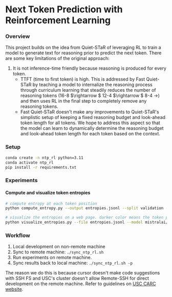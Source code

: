 # Next Token Prediction with Reinforcement Learning

### Overview 

This project builds on the idea from Quiet-STaR of leveraging RL to train a model to generate text for reasoning prior to predict the next token.
There are some key limitations of the original approach:
1. It is not inference-time friendly because reasoning is produced for every token. 
    - TTFT (time to first token) is high. This is addressed by Fast Quiet-STaR by teaching a model to internalize the reasoning process through curriculum learning that steadily reduces the number of reasoning tokens (16-8 $\rightarrow $ 12-4 $\rightarrow $ 8-4 $\rightarrow$) and then uses RL in the final step to completely remove any reasoning tokens.
    - Fast Quiet-STaR doesn't make any improvements to Quiet-STaR's simplistic setup of keeping a fixed reasoning budget and look-ahead token length for all tokens. We hope to address this aspect so that the model can learn to dynamically determine the reasoning budget and look-ahead token length for each token based on the context. 


### Setup 

```bash
conda create -n ntp_rl python=3.11
conda activate ntp_rl
pip install -r requirements.txt
```

### Experiments 

#### Compute and visualize token entropies

```bash
# compute entropy at each token position
python compute_entropy.py --output entropies.jsonl --split validation --subset en --text-field text --max-length 1024 --batch-size 4 --max-samples 50 --model mistralai/Mistral-7B-v0.1

# visualize the entropies on a web page. darker color means the token position has higher entropy (i.e., given the text before the highlighted position, the model is more uncertain about predicting the current position).
python visualize_entropies.py --file entropies.jsonl --model mistralai/Mistral-7B-v0.1 --port 7860 --host 127.0.0.1 --n 20
```

### Workflow 

1. Local development on non-remote machine
2. Sync to remote machine: `./sync_ntp_rl.sh`
3. Run experiments on remote machine. 
4. Sync results back to local machine: `./sync_ntp_rl.sh -p`

The reason we do this is because cursor doesn't make code suggestions with SSH FS and USC's cluster doesn't allow Remote-SSH for direct development on the remote machine. Refer to guidelines on [USC CARC website](https://www.carc.usc.edu/user-guides/hpc-systems/endeavour/getting-started-endeavour#logging-in). 